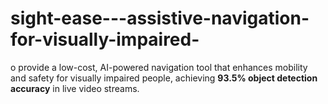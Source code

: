 # sight-ease---assistive-navigation-for-visually-impaired-
o provide a low-cost, AI-powered navigation tool that enhances mobility and safety for visually impaired people, achieving **93.5% object detection accuracy** in live video streams.
